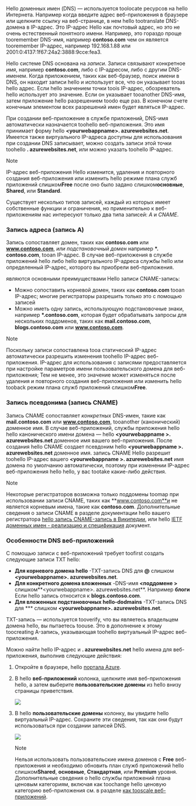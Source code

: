 Hello доменных имен (DNS) — используется toolocate ресурсов на hello Интернета. Например когда введите адрес веб-приложения в браузере или щелкните ссылку на веб-странице, в нем hello tootranslate DNS-домена в IP-адрес. Это IP-адрес Hello как почтовый адрес, но это не очень естественный понятного имени. Например, это гораздо проще tooremember DNS-имя, например **contoso.com** чем он является tooremember IP-адрес, например 192.168.1.88 или 2001:0:4137:1f67:24a2:3888:9cce:fea3.

Hello системе DNS основана на *записи*. Записи связывают конкретное *имя*, например **contoso.com**, либо с IP-адресом, либо с другим DNS-именем. Когда приложением, таких как веб-браузер, поиск имени в DNS, он находит записи hello и использует все, что он указывает tooas hello адрес. Если hello значением точки toois IP-адрес, обозреватель hello использует это значение. Если он указывает tooanother DNS-имя, затем приложение hello разрешением toodo еще раз. В конечном счете конечным элементом всех разрешений имен будет являться IP-адрес.

При создании веб-приложение в службе приложений, DNS-имя автоматически назначается toohello веб-приложения. Это имя принимает форму hello  **&lt;yourwebappname&gt;. azurewebsites.net**. Имеется также виртуального IP-адреса доступны для использования при создании DNS записывает, можно создать записи этой точки toohello **. azurewebsites.net**, или можно указать toohello IP-адрес.

> [!NOTE]
> IP-адрес веб-приложения Hello изменится, удаления и повторного создания веб-приложения или изменить hello режиме плана служб приложений слишком**Free** после оно было задано слишком**основные**, **Shared**, или **Standard**.
> 
> 

Существует несколько типов записей, каждый из которых имеет собственные функции и ограничения, но применительно к веб-приложениям нас интересуют только два типа записей: *A* и *CNAME*.

### <a name="address-record-a-record"></a>Запись адреса (запись A)
Запись сопоставляет домен, таких как **contoso.com** или **www.contoso.com**, *или подстановочный домен* например  **\*. contoso.com**, tooan IP-адрес. В случае веб-приложения в службе приложений hello либо hello виртуального IP-адреса службы hello или определенный IP-адрес, которого вы приобрели веб-приложения.

являются основными преимуществами Hello записи CNAME-запись:

* Можно сопоставить корневой домен, таких как **contoso.com** tooan IP-адрес; многие регистраторы разрешить только это с помощью записей
* Можно иметь одну запись, использующую подстановочные знаки, например **\*.contoso.com**, которая будет обрабатывать запросы для нескольких поддоменов, таких как **mail.contoso.com**, **blogs.contoso.com** или **www.contoso.com**.

> [!NOTE]
> Поскольку записи сопоставлена tooa статический IP-адрес автоматически разрешить изменения toohello IP-адрес веб-приложения. IP-адрес для использования с записями предоставляется при настройке параметров имени пользовательского домена для веб-приложения; Тем не менее, это значение может изменяться после удаления и повторного создания веб-приложения или изменить hello tooback режим плана служб приложений слишком**Free**.
> 
> 

### <a name="alias-record-cname-record"></a>Запись псевдонима (запись CNAME)
Запись CNAME сопоставляет *конкретных* DNS-имен, такие как **mail.contoso.com** или **www.contoso.com**, tooanother (канонический) доменное имя. В случае веб-приложений, службы приложения hello hello канонического имени домена — hello  **&lt;yourwebappname >. azurewebsites.net** доменное имя вашего веб-приложения. После создания hello CNAME создает псевдоним hello  **&lt;yourwebappname >. azurewebsites.net** доменное имя. запись CNAME Hello разрешит toohello IP-адрес вашего  **&lt;yourwebappname >. azurewebsites.net** имя домена по умолчанию автоматически, поэтому при изменении IP-адрес веб-приложения hello hello, у вас tootake какие-либо действия.

> [!NOTE]
> Некоторые регистраторов возможна только поддомены toomap при использовании записи CNAME, таких как **www.contoso.com**и не является корневым имена, такие как **contoso.com**. Дополнительные сведения о записи CNAME в разделе документации hello вашего регистратора <a href="http://en.wikipedia.org/wiki/CNAME_record">hello запись CNAME-запись в Википедии</a>, или hello <a href="http://tools.ietf.org/html/rfc1035">IETF доменных имен - реализацию и спецификация</a> документ.
> 
> 

### <a name="web-app-dns-specifics"></a>Особенности DNS веб-приложений
С помощью записи с веб-приложений требует toofirst создать следующие записи TXT hello:

* **Для корневого домена hello** -TXT-запись DNS для  **@**  слишком  **&lt;yourwebappname&gt;. azurewebsites.net**.
* **Для конкретного домена вложенных** -DNS-имя  **&lt;поддомене >** слишком**&lt;yourwebappname&gt;. azurewebsites.net**. Например **блоги** Если hello запись относится к **blogs.contoso.com**.
* **Для вложенных подстановочных hello-dodmains** -TXT-запись DNS для *** слишком  **&lt;yourwebappname&gt;. azurewebsites.net**.

TXT-запись — используется tooverify, что вы являетесь владельцем домена hello, вы пытаетесь toouse. Это в дополнение к этому toocreating A-запись, указывающая toohello виртуальный IP-адрес веб-приложения.

Можно найти hello IP-адрес и **. azurewebsites.net** hello имена для веб-приложения, выполнив следующие действия:

1. Откройте в браузере, hello [портала Azure](https://portal.azure.com).
2. В hello **веб-приложений** колонка, щелкните имя веб-приложения hello, а затем выберите **пользовательские домены** из hello внизу страницы приветствия.
   
    ![](./media/custom-dns-web-site/dncmntask-cname-6.png)
3. В hello **пользовательские домены** колонку, вы увидите hello виртуальный IP-адрес. Сохраните эти сведения, так как они будут использоваться при создании записей DNS.
   
    ![](./media/custom-dns-web-site/virtual-ip-address.png)
   
   > [!NOTE]
   > Нельзя использовать пользовательские имена доменов с **Free** веб-приложения и необходимо обновить план служб приложений hello слишком**Shared**, **основные**, **Стандартная**, или **Premium** уровня. Дополнительные сведения о hello службы приложений плана ценовым категориям, включая как toochange hello ценовую категорию веб-приложения см. в разделе [как tooscale веб-приложений](../articles/app-service-web/web-sites-scale.md).
   > 
   > 

